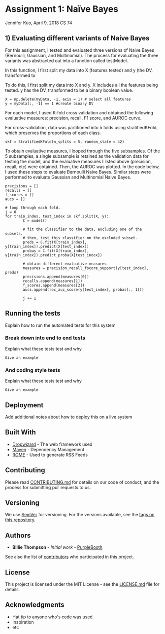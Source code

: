 # Assignment 1: Naïve Bayes

Jennifer Kuo, April 9, 2018
CS 74

## 1) Evaluating different variants of Naive Bayes

For this assignment, I tested and evaluated three versions of Naive Bayes (Bernoulli, Gaussian, and Multinomial). The process for evaluating the three variants was abstracted out into a function called testModel. 

In this function, I first split my data into X (features tested) and y (the DV, transformed to

To do this, I first split my data into X and y. X includes all the features being tested. y has the DV, transformed to be a binary boolean value.

```
X = np.delete(myData, -1, axis = 1) # select all features
y = myData[:, -1] == 1 #create binary DV
```
For each model, I used K-fold cross validation and obtained the following evaluative measures: precision, recall, F1 score, and AUROC curve.  

For cross-validation, data was partitioned into 5 folds using stratifiedKFold, which preserves the proportions of each class.

```
skf = StratifiedKFold(n_splits = 5, random_state = 42)
```

To obtain evaluative measures, I looped through the five subsamples. Of the 5 subsamples, a single subsample is retained as the validation data for testing the model, and the evaluative measures I listed above (precision, recall, etc) were obtained. Then, the AUROC was plotted. In the code below, I used these steps to evaluate Bernoulli Naive Bayes. Similar steps were performed to evaluate Gaussian and Multinomial Naive Bayes.

```
precisions = []
recalls = []
f_scores = []
aucs = []

# loop through each fold.
j = 0
for train_index, test_index in skf.split(X, y):
        C = model() 
        
        # fit the classifier to the data, excluding one of the subsets. 
        # then, test this classifier on the excluded subset.
        preds = C.fit(X[train_index], y[train_index]).predict(X[test_index])
        probas = C.fit(X[train_index], y[train_index]).predict_proba(X[test_index])
        
        # obtain different evaluative measures
        measures = precision_recall_fscore_support(y[test_index], preds)
        precisions.append(measures[0])
        recalls.append(measures[1])
        f_scores.append(measures[2])
        aucs.append(roc_auc_score(y[test_index], probas[:, 1]))

        j += 1   
```

## Running the tests

Explain how to run the automated tests for this system

### Break down into end to end tests

Explain what these tests test and why

```
Give an example
```

### And coding style tests

Explain what these tests test and why

```
Give an example
```

## Deployment

Add additional notes about how to deploy this on a live system

## Built With

* [Dropwizard](http://www.dropwizard.io/1.0.2/docs/) - The web framework used
* [Maven](https://maven.apache.org/) - Dependency Management
* [ROME](https://rometools.github.io/rome/) - Used to generate RSS Feeds

## Contributing

Please read [CONTRIBUTING.md](https://gist.github.com/PurpleBooth/b24679402957c63ec426) for details on our code of conduct, and the process for submitting pull requests to us.

## Versioning

We use [SemVer](http://semver.org/) for versioning. For the versions available, see the [tags on this repository](https://github.com/your/project/tags). 

## Authors

* **Billie Thompson** - *Initial work* - [PurpleBooth](https://github.com/PurpleBooth)

See also the list of [contributors](https://github.com/your/project/contributors) who participated in this project.

## License

This project is licensed under the MIT License - see the [LICENSE.md](LICENSE.md) file for details

## Acknowledgments

* Hat tip to anyone who's code was used
* Inspiration
* etc
